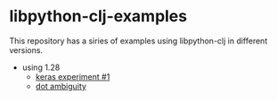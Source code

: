# libpython-clj-examples 


This repository has a siries of examples using libpython-clj in different versions.


* using 1.28
  * [keras experiment #1](./using-1.28/resources/public/basic-tests/keras-test/index.html)
  * [dot ambiguity](./using-1.28/resources/public/basic-tests/class-or-module/index.html)
